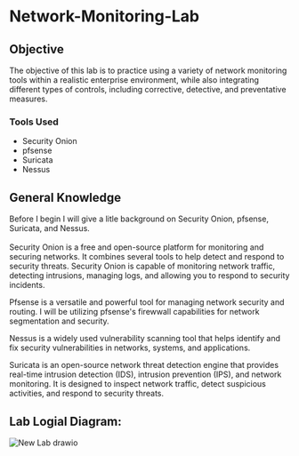 # Network-Monitoring-Lab

## Objective

The objective of this lab is to practice using a variety of network monitoring tools within a realistic enterprise environment, while also integrating different types of controls, including corrective, detective, and preventative measures.

### Tools Used

- Security Onion
- pfsense
- Suricata
- Nessus

## General Knowledge
Before I begin I will give a litle background on Security Onion, pfsense, Suricata, and Nessus.
<br> <br>
Security Onion is a free and open-source platform for monitoring and securing networks. It combines several tools to help detect and respond to security threats. Security Onion is capable of monitoring network traffic, detecting intrusions, managing logs, and allowing you to respond to security incidents. <br>

Pfsense is a versatile and powerful tool for managing network security and routing. I will be utilizing pfsense's firewwall capabilities for network segmentation and security. <br> 

Nessus is a widely used vulnerability scanning tool that helps identify and fix security vulnerabilities in networks, systems, and applications. <br>

Suricata is an open-source network threat detection engine that provides real-time intrusion detection (IDS), intrusion prevention (IPS), and network monitoring. It is designed to inspect network traffic, detect suspicious activities, and respond to security threats.

## Lab Logial Diagram:
![New Lab drawio](https://github.com/user-attachments/assets/208414c4-a506-41ff-a694-4e5f823ba359)




